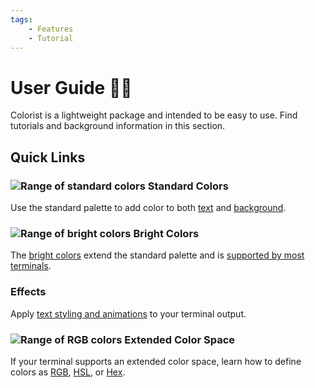 ```yaml
---
tags:
    - Features
    - Tutorial
---
```


# User Guide 👨‍🔧
Colorist is a lightweight package and intended to be easy to use. Find tutorials and background information in this section.

## Quick Links
### ![Range of standard colors](../assets/images/colors/palette/rainbow_standard_96x16.png) Standard Colors

Use the standard palette to add color to both [text](./standard-colors/text-foreground.md) and [background](./standard-colors/background.md).

### ![Range of bright colors](../assets/images/colors/palette/rainbow_bright_96x16.png) Bright Colors

The [bright colors](./standard-colors/normal-and-bright-palette.md) extend the standard palette and is [supported by most terminals](./materials/terminal-support.md).

### Effects

[//]: # (TODO: Add animated graphic)

Apply [text styling and animations](./effects-and-styling.md) to your terminal output.

### ![Range of RGB colors](../assets/images/colors/palette/rainbow_rgb_96x16.png) Extended Color Space

If your terminal supports an extended color space, learn how to define colors as [RGB](./extended-colors/rgb.md), [HSL](./extended-colors/hsl.md), or [Hex](./extended-colors/hex.md).
